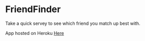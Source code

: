 # FriendFinder

Take a quick servey to see which friend you match up best with.

App hosted on Heroku [Here](https://gentle-sea-85780.herokuapp.com/)
